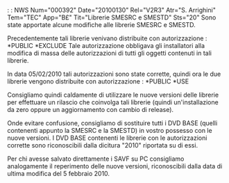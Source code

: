  :  : NWS Num="000392" Date="20100130" Rel="V2R3" Atr="S. Arrighini" Tem="TEC" App="B£" Tit="Librerie SMESRC e SMESTD" Sts="20"
Sono state apportate alcune modifiche alle librerie SMESRC e SMESTD.

Precedentemente tali librerie venivano distribuite con autorizzazione : 
*PUBLIC  *EXCLUDE
Tale autorizzazione obbligava gli installatori alla modifica di massa delle autorizzazioni di tutti
gli oggetti contenuti in tali librerie.

In data 05/02/2010 tali autorizzazioni sono state corrette, quindi ora le due librerie vengono distribuite con autorizzazione : 
*PUBLIC  *USE

Consigliamo quindi caldamente di utilizzare le nuove versioni delle librerie per effettuare un rilascio che coinvolga tali librerie (quindi un'installazione da zero oppure un aggiornamento con cambio di release).

Onde evitare confusione, consigliamo di sostituire tutti i DVD BASE (quelli contenenti appunto la SMESRC e la SMESTD) in vostro possesso con le nuove versioni.
I DVD BASE contenenti le librerie con le autorizzazioni corrette sono riconoscibili dalla dicitura
"2010" riportata su di essi.

Per chi avesse salvato direttamente i SAVF su PC consigliamo analogamente il reperimento delle nuove
versioni, riconoscibili dalla data di ultima modifica del 5 febbraio 2010.

